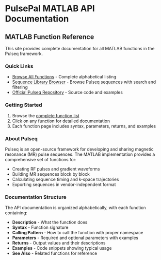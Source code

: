 # PulsePal MATLAB API Documentation

## MATLAB Function Reference

This site provides complete documentation for all MATLAB functions in the Pulseq framework.

### Quick Links

- [Browse All Functions](matlab_api/index.md) - Complete alphabetical listing
- [Sequence Library Browser](sequences/index.md) - Browse Pulseq sequences with search and filtering
- [Official Pulseq Repository](https://github.com/pulseq/pulseq) - Source code and examples

### Getting Started

1. Browse the [complete function list](matlab_api/index.md)
2. Click on any function for detailed documentation
3. Each function page includes syntax, parameters, returns, and examples

### About Pulseq

Pulseq is an open-source framework for developing and sharing magnetic resonance (MR) pulse sequences. The MATLAB implementation provides a comprehensive set of functions for:

- Creating RF pulses and gradient waveforms
- Building MR sequences block by block
- Calculating sequence timing and k-space trajectories
- Exporting sequences in vendor-independent format

### Documentation Structure

The API documentation is organized alphabetically, with each function containing:
- **Description** - What the function does
- **Syntax** - Function signature
- **Calling Pattern** - How to call the function with proper namespace
- **Parameters** - Required and optional parameters with examples
- **Returns** - Output values and their descriptions
- **Examples** - Code snippets showing typical usage
- **See Also** - Related functions for reference
